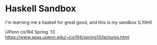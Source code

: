 Haskell Sandbox
===============

I'm learning me a haskell for great good, and this is my sandbox (LYAH)

UPenn cis194 Spring '13 https://www.seas.upenn.edu/~cis194/spring13/lectures.html
